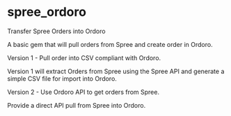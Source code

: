 # spree_ordoro
Transfer Spree Orders into Ordoro

A basic gem that will pull orders from Spree and create order in Ordoro.



Version 1 - Pull order into CSV compliant with Ordoro.

Version 1 will extract Orders from Spree using the Spree API and generate a simple CSV file for import into Ordoro.


Version 2 - Use Ordoro API to get orders from Spree.

Provide a direct API pull from Spree into Ordoro.

